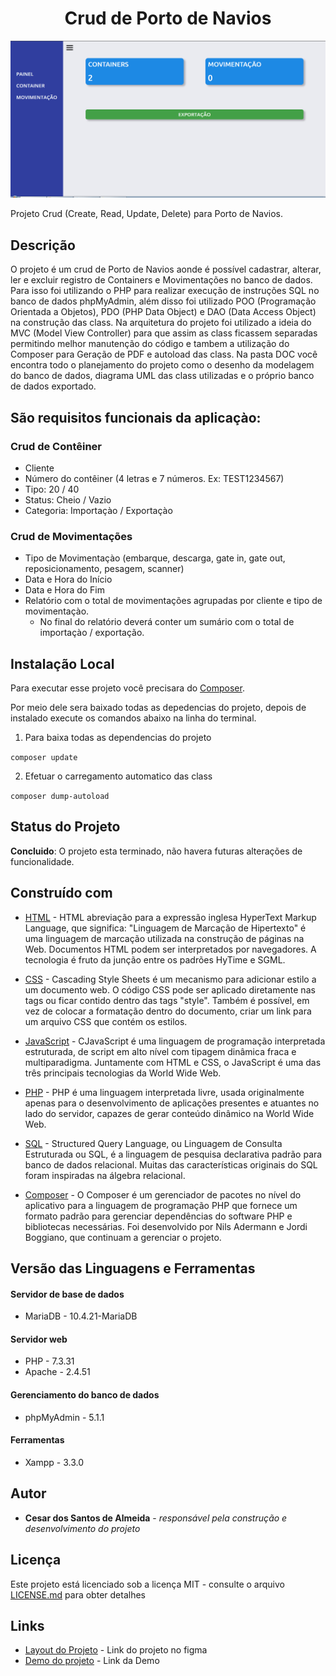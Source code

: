 <h1 align="center"> Crud de Porto de Navios </h1>

<p align="center">
    <img src="DOC/resultado.jpg" alt="imagem-site" width="600" height="auto">
</p>


Projeto Crud (Create, Read, Update, Delete) para Porto de Navios.

## Descrição

O projeto é um crud de Porto de Navios aonde é possível cadastrar, alterar, ler e excluir registro de Containers e Movimentações no banco de dados. Para isso foi utilizando o PHP para realizar execução de instruções SQL no banco de dados phpMyAdmin, além disso foi utilizado POO (Programação Orientada a Objetos), PDO (PHP Data Object) e DAO (Data Access Object) na construção das class. Na arquitetura do projeto foi utilizado a ideia do MVC (Model View Controller) para que assim as class ficassem separadas permitindo melhor manutenção do código e tambem a utilização do Composer para Geração de PDF e autoload das class. Na pasta DOC você encontra todo o planejamento do projeto como o desenho da modelagem do banco de dados, diagrama UML das class utilizadas e o próprio banco de dados exportado. 

## São requisitos funcionais da aplicaçào:

### Crud de Contêiner

* Cliente
* Número do contêiner (4 letras e 7 números. Ex: TEST1234567)
* Tipo: 20 / 40
* Status: Cheio / Vazio
* Categoria: Importaçào / Exportaçào

### Crud de Movimentações

* Tipo	de	Movimentaçào	(embarque,	descarga,	gate	in,	gate	out, reposicionamento, pesagem, scanner)
* Data e Hora do Início
* Data e Hora do Fim
* Relatório  com   o   total   de   movimentações   agrupadas   por   cliente   e   tipo  de movimentaçào.
  * No final do relatório deverá conter um sumário com o total de importaçào / exportação.



## Instalação Local

Para executar esse projeto você precisara do  [Composer](https://getcomposer.org/).

Por meio dele sera baixado todas as depedencias do projeto, depois de instalado execute os comandos abaixo na linha do terminal.

1) Para baixa todas as dependencias do projeto

``` composer update ```

2) Efetuar o carregamento automatico das class

``` composer dump-autoload ```

## Status do Projeto

**Concluido**: O projeto esta terminado, não havera futuras alterações de funcionalidade.


## Construído com

* [HTML](https://www.w3schools.com/html/) - HTML abreviação para a expressão inglesa HyperText Markup Language, que significa: "Linguagem de Marcação de Hipertexto" é uma linguagem de marcação utilizada na construção de páginas na Web. Documentos HTML podem ser interpretados por navegadores. A tecnologia é fruto da junção entre os padrões HyTime e SGML.

* [CSS](https://www.w3schools.com/css/default.asp) - Cascading Style Sheets é um mecanismo para adicionar estilo a um documento web. O código CSS pode ser aplicado diretamente nas tags ou ficar contido dentro das tags "style". Também é possível, em vez de colocar a formatação dentro do documento, criar um link para um arquivo CSS que contém os estilos.

* [JavaScript](https://developer.mozilla.org/pt-BR/docs/Web/JavaScript) - CJavaScript é uma linguagem de programação interpretada estruturada, de script em alto nível com tipagem dinâmica fraca e multiparadigma. Juntamente com HTML e CSS, o JavaScript é uma das três principais tecnologias da World Wide Web.

* [PHP](https://www.php.net/manual/pt_BR/intro-whatis.php) - PHP é uma linguagem interpretada livre, usada originalmente apenas para o desenvolvimento de aplicações presentes e atuantes no lado do servidor, capazes de gerar conteúdo dinâmico na World Wide Web.

* [SQL](https://www.w3schools.com/sql/) - Structured Query Language, ou Linguagem de Consulta Estruturada ou SQL, é a linguagem de pesquisa declarativa padrão para banco de dados relacional. Muitas das características originais do SQL foram inspiradas na álgebra relacional.

* [Composer](https://getcomposer.org/) - O Composer é um gerenciador de pacotes no nível do aplicativo para a linguagem de programação PHP que fornece um formato padrão para gerenciar dependências do software PHP e bibliotecas necessárias. Foi desenvolvido por Nils Adermann e Jordi Boggiano, que continuam a gerenciar o projeto. 

## Versão das Linguagens e Ferramentas

#### Servidor de base de dados

* MariaDB - 10.4.21-MariaDB

#### Servidor web

* PHP - 7.3.31
* Apache - 2.4.51

#### Gerenciamento do banco de dados

* phpMyAdmin - 5.1.1

#### Ferramentas

* Xampp - 3.3.0


## Autor

* **Cesar dos Santos de Almeida** - *responsável pela construção e desenvolvimento do projeto*

## Licença

Este projeto está licenciado sob a licença MIT - consulte o arquivo  [LICENSE.md](LICENSE.md) para obter detalhes


## Links

* [Layout do Projeto](https://www.figma.com/file/AyqBIHaMYiOi86GXCcPvMq/Crud-de-Porto-de-Navios?node-id=0%3A1) - Link do projeto no figma
* [Demo do projeto](http://csantosalmeida.rf.gd/index.php) - Link da Demo






